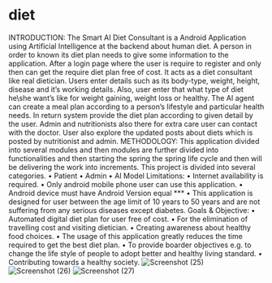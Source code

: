 # diet
INTRODUCTION:
The Smart AI Diet Consultant is a Android Application using Artificial Intelligence at the backend about human diet. A person in order to known its diet plan needs to give some information to the application. After a login page where the user is require to register and only then can get the require diet plan free of cost. It acts as a diet consultant like real dietician. Users enter details such as its body-type, weight, height, disease and it’s working details. Also, user enter that what type of diet he\she want’s like for weight gaining, weight loss or healthy. The AI agent can create a meal plan according to a person’s lifestyle and particular health needs. In return system provide the diet plan according to given detail by the user. Admin and nutritionists also there for extra care user can contact with the doctor. User also explore the updated posts about diets which is posted by nutritionist and admin.
METHODOLOGY:
This application divided into several modules and then modules are further divided into functionalities and then starting the spring the spring life cycle and then will be delivering the work into increments.
This project is divided into several categories.
• Patient
• Admin
• AI Model
Limitations:
• Internet availability is required.
• Only android mobile phone user can use this application.
• Android device must have Android Version equal ***
• This application is designed for user between the age limit of 10 years to 50 years and are not suffering from any serious diseases except diabetes.
Goals & Objective:
• Automated digital diet plan for user free of cost.
• For the elimination of travelling cost and visiting dietician.
• Creating awareness about healthy food choices.
• The usage of this application greatly reduces the time required to get the best diet plan.
• To provide boarder objectives e.g. to change the life style of people to adopt better and healthy living standard.
• Contributing towards a healthy society.
![Screenshot (25)](https://github.com/user-attachments/assets/7d36e04b-368d-4606-8dc2-e5b040cc68da)
![Screenshot (26)](https://github.com/user-attachments/assets/364f75df-5c89-4ce3-88ce-2d6f8e5b0d04)
![Screenshot (27)](https://github.com/user-attachments/assets/2f170d51-03f2-487f-9570-de9b3e409389)
